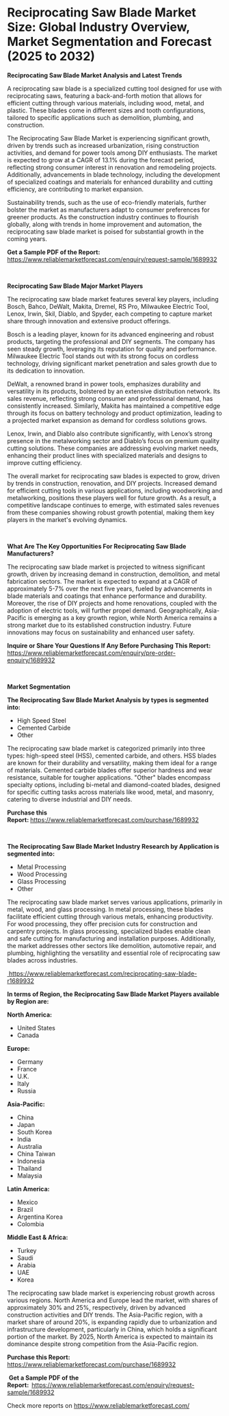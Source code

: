 <p><h1>Reciprocating Saw Blade Market Size: Global Industry Overview, Market Segmentation and Forecast (2025 to 2032)</h1></p><p><strong>Reciprocating Saw Blade Market Analysis and Latest Trends</strong></p>
<p><p>A reciprocating saw blade is a specialized cutting tool designed for use with reciprocating saws, featuring a back-and-forth motion that allows for efficient cutting through various materials, including wood, metal, and plastic. These blades come in different sizes and tooth configurations, tailored to specific applications such as demolition, plumbing, and construction.</p><p>The Reciprocating Saw Blade Market is experiencing significant growth, driven by trends such as increased urbanization, rising construction activities, and demand for power tools among DIY enthusiasts. The market is expected to grow at a CAGR of 13.1% during the forecast period, reflecting strong consumer interest in renovation and remodeling projects. Additionally, advancements in blade technology, including the development of specialized coatings and materials for enhanced durability and cutting efficiency, are contributing to market expansion.</p><p>Sustainability trends, such as the use of eco-friendly materials, further bolster the market as manufacturers adapt to consumer preferences for greener products. As the construction industry continues to flourish globally, along with trends in home improvement and automation, the reciprocating saw blade market is poised for substantial growth in the coming years.</p></p>
<p><strong>Get a Sample PDF of the Report:&nbsp;</strong> <a href="https://www.reliablemarketforecast.com/enquiry/request-sample/1689932?utm_campaign=1130&utm_medium=2&utm_source=Github&utm_content=ia&utm_term=07012025&utm_id=reciprocating-saw-blade">https://www.reliablemarketforecast.com/enquiry/request-sample/1689932</a></p>
<p>&nbsp;</p>
<p><strong>Reciprocating Saw Blade Major Market Players</strong></p>
<p><p>The reciprocating saw blade market features several key players, including Bosch, Bahco, DeWalt, Makita, Dremel, RS Pro, Milwaukee Electric Tool, Lenox, Irwin, Skil, Diablo, and Spyder, each competing to capture market share through innovation and extensive product offerings.</p><p>Bosch is a leading player, known for its advanced engineering and robust products, targeting the professional and DIY segments. The company has seen steady growth, leveraging its reputation for quality and performance. Milwaukee Electric Tool stands out with its strong focus on cordless technology, driving significant market penetration and sales growth due to its dedication to innovation.</p><p>DeWalt, a renowned brand in power tools, emphasizes durability and versatility in its products, bolstered by an extensive distribution network. Its sales revenue, reflecting strong consumer and professional demand, has consistently increased. Similarly, Makita has maintained a competitive edge through its focus on battery technology and product optimization, leading to a projected market expansion as demand for cordless solutions grows.</p><p>Lenox, Irwin, and Diablo also contribute significantly, with Lenox’s strong presence in the metalworking sector and Diablo’s focus on premium quality cutting solutions. These companies are addressing evolving market needs, enhancing their product lines with specialized materials and designs to improve cutting efficiency.</p><p>The overall market for reciprocating saw blades is expected to grow, driven by trends in construction, renovation, and DIY projects. Increased demand for efficient cutting tools in various applications, including woodworking and metalworking, positions these players well for future growth. As a result, a competitive landscape continues to emerge, with estimated sales revenues from these companies showing robust growth potential, making them key players in the market's evolving dynamics.</p></p>
<p>&nbsp;</p>
<p><strong>What Are The Key Opportunities For Reciprocating Saw Blade Manufacturers?</strong></p>
<p><p>The reciprocating saw blade market is projected to witness significant growth, driven by increasing demand in construction, demolition, and metal fabrication sectors. The market is expected to expand at a CAGR of approximately 5-7% over the next five years, fueled by advancements in blade materials and coatings that enhance performance and durability. Moreover, the rise of DIY projects and home renovations, coupled with the adoption of electric tools, will further propel demand. Geographically, Asia-Pacific is emerging as a key growth region, while North America remains a strong market due to its established construction industry. Future innovations may focus on sustainability and enhanced user safety.</p></p>
<p><strong>Inquire or Share Your Questions If Any Before Purchasing This Report:</strong> <a href="https://www.reliablemarketforecast.com/enquiry/pre-order-enquiry/1689932?utm_campaign=1130&utm_medium=2&utm_source=Github&utm_content=ia&utm_term=07012025&utm_id=reciprocating-saw-blade">https://www.reliablemarketforecast.com/enquiry/pre-order-enquiry/1689932</a></p>
<p>&nbsp;</p>
<p><strong>Market Segmentation</strong></p>
<p><strong>The Reciprocating Saw Blade Market Analysis by types is segmented into:</strong></p>
<p><ul><li>High Speed Steel</li><li>Cemented Carbide</li><li>Other</li></ul></p>
<p><p>The reciprocating saw blade market is categorized primarily into three types: high-speed steel (HSS), cemented carbide, and others. HSS blades are known for their durability and versatility, making them ideal for a range of materials. Cemented carbide blades offer superior hardness and wear resistance, suitable for tougher applications. "Other" blades encompass specialty options, including bi-metal and diamond-coated blades, designed for specific cutting tasks across materials like wood, metal, and masonry, catering to diverse industrial and DIY needs.</p></p>
<p><strong>Purchase this Report:&nbsp;</strong><a href="https://www.reliablemarketforecast.com/purchase/1689932?utm_campaign=1130&utm_medium=2&utm_source=Github&utm_content=ia&utm_term=07012025&utm_id=reciprocating-saw-blade">https://www.reliablemarketforecast.com/purchase/1689932</a></p>
<p>&nbsp;</p>
<p><strong>The Reciprocating Saw Blade Market Industry Research by Application is segmented into:</strong></p>
<p><ul><li>Metal Processing</li><li>Wood Processing</li><li>Glass Processing</li><li>Other</li></ul></p>
<p><p>The reciprocating saw blade market serves various applications, primarily in metal, wood, and glass processing. In metal processing, these blades facilitate efficient cutting through various metals, enhancing productivity. For wood processing, they offer precision cuts for construction and carpentry projects. In glass processing, specialized blades enable clean and safe cutting for manufacturing and installation purposes. Additionally, the market addresses other sectors like demolition, automotive repair, and plumbing, highlighting the versatility and essential role of reciprocating saw blades across industries.</p></p>
<p><a href="https://www.reliablemarketforecast.com/reciprocating-saw-blade-r1689932?utm_campaign=1130&utm_medium=2&utm_source=Github&utm_content=ia&utm_term=07012025&utm_id=reciprocating-saw-blade">&nbsp;https://www.reliablemarketforecast.com/reciprocating-saw-blade-r1689932</a></p>
<p><strong>In terms of Region, the Reciprocating Saw Blade Market Players available by Region are:</strong></p>
<p>
    <p> <strong> North America: </strong>
        <ul>
            <li>United States</li>
            <li>Canada</li>
        </ul>
        </p> 
    <p> <strong> Europe: </strong>
        <ul>
            <li>Germany</li>
            <li>France</li>
            <li>U.K.</li>
            <li>Italy</li>
            <li>Russia</li>
        </ul>
        </p> 
    <p> <strong> Asia-Pacific: </strong>
        <ul>
            <li>China</li>
            <li>Japan</li>
            <li>South Korea</li>
            <li>India</li>
            <li>Australia</li>
            <li>China Taiwan</li>
            <li>Indonesia</li>
            <li>Thailand</li>
            <li>Malaysia</li>
        </ul>
        </p> 
    <p> <strong> Latin America: </strong>
        <ul>
            <li>Mexico</li>
            <li>Brazil</li>
            <li>Argentina Korea</li>
            <li>Colombia</li>
        </ul>
        </p> 
    <p> <strong> Middle East & Africa: </strong>
        <ul>
            <li>Turkey</li>
            <li>Saudi</li>
            <li>Arabia</li>
            <li>UAE</li>
            <li>Korea</li>
        </ul>
    </p>
    </p>
<p><p>The reciprocating saw blade market is experiencing robust growth across various regions. North America and Europe lead the market, with shares of approximately 30% and 25%, respectively, driven by advanced construction activities and DIY trends. The Asia-Pacific region, with a market share of around 20%, is expanding rapidly due to urbanization and infrastructure development, particularly in China, which holds a significant portion of the market. By 2025, North America is expected to maintain its dominance despite strong competition from the Asia-Pacific region.</p></p>
<p><strong>Purchase this Report: </strong><a href="https://www.reliablemarketforecast.com/purchase/1689932?utm_campaign=1130&utm_medium=2&utm_source=Github&utm_content=ia&utm_term=07012025&utm_id=reciprocating-saw-blade">https://www.reliablemarketforecast.com/purchase/1689932</a></p>
<p>&nbsp;<strong>Get a Sample PDF of the Report:&nbsp;&nbsp;</strong><a href="https://www.reliablemarketforecast.com/enquiry/request-sample/1689932?utm_campaign=1130&utm_medium=2&utm_source=Github&utm_content=ia&utm_term=07012025&utm_id=reciprocating-saw-blade">https://www.reliablemarketforecast.com/enquiry/request-sample/1689932</a></p>
<p><strong></strong></p>
<p>Check more reports on <a href="https://www.reliablemarketforecast.com/?utm_campaign=1130&utm_medium=2&utm_source=Github&utm_content=ia&utm_term=07012025&utm_id=reciprocating-saw-blade">https://www.reliablemarketforecast.com/</a></p>